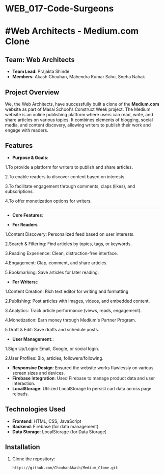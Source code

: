 # WEB_017-Code-Surgeons

# #Web Architects - Medium.com Clone

## Team: Web Architects

- **Team Lead**: Prajakta Shinde
- **Members**: Akash Chouhan, Mahendra Kumar Sahu, Sneha Nahak

## Project Overview

We, the Web Architects, have successfully built a clone of the **Medium.com** website as part of Masai School's Construct Week project. The Medium website is an online publishing platform where users can read, write, and share articles on various topics. It combines elements of blogging, social media, and content discovery, allowing writers to publish their work and engage with readers.

## Features

- **Purpose & Goals**:

1.To provide a platform for writers to publish and share articles.

2.To enable readers to discover content based on interests.

3.To facilitate engagement through comments, claps (likes), and subscriptions.

4.To offer monetization options for writers.

---

- **Core Features**:

- **For Readers**

1.Content Discovery: Personalized feed based on user interests.

2.Search & Filtering: Find articles by topics, tags, or keywords.

3.Reading Experience: Clean, distraction-free interface.

4.Engagement: Clap, comment, and share articles.

5.Bookmarking: Save articles for later reading.

- **For Writers:**:

1.Content Creation: Rich text editor for writing and formatting.

2.Publishing: Post articles with images, videos, and embedded content.

3.Analytics: Track article performance (views, reads, engagement).

4.Monetization: Earn money through Medium's Partner Program.

5.Draft & Edit: Save drafts and schedule posts.

- **User Management:**:

1.Sign Up/Login: Email, Google, or social login.

2.User Profiles: Bio, articles, followers/following.

- **Responsive Design**: Ensured the website works flawlessly on various screen sizes and devices.
- **Firebase Integration**: Used Firebase to manage product data and user interaction.
- **LocalStorage**: Utilized LocalStorage to persist cart data across page reloads.

## Technologies Used

- **Frontend**: HTML, CSS, JavaScript
- **Backend**: Firebase (for data management)
- **Data Storage**: LocalStorage (for Data Storage)

## Installation

1. Clone the repository:
   ```bash
   https://github.com/ChouhanAkash/Medium_Clone.git
   ```
